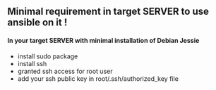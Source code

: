 ## Minimal requirement in target SERVER to use ansible on it !
#### In your target SERVER with minimal installation of Debian Jessie
- install sudo package
- install ssh
- granted ssh access for root user
- add your ssh public key in root/.ssh/authorized_key file
